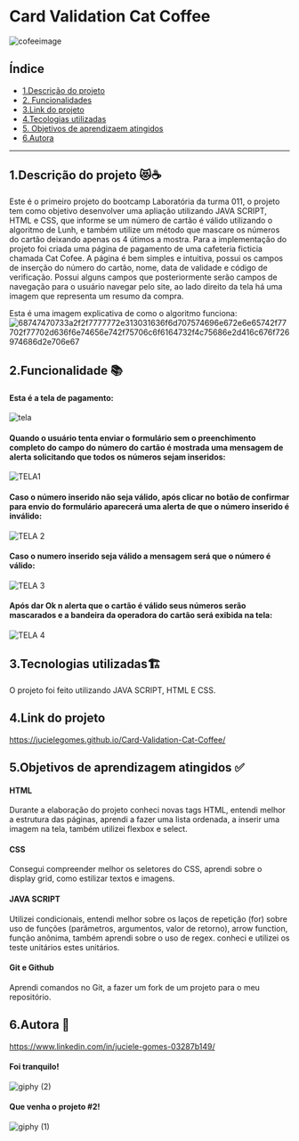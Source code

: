 # Card Validation Cat Coffee

![cofeeimage](https://github.com/JucieleGomes/SAP011-card-validation/assets/127780316/ec4eb19b-c76a-4ceb-9d12-161de9eca604)


## Índice

* [1.Descrição do projeto](1#-Descrição-do-projeto)
* [2. Funcionalidades](2#-Funcionalidades)
* [3.Link do projeto](3#-Link-do-projeto)
* [4.Tecologias utilizadas](4#-Tecnologias-utilizadas)
* [5. Objetivos de aprendizaem atingidos](5#-Objetivos-de-aprendizagem-atingidos)
* [6.Autora](6#-Autora)
  

***




## 1.Descrição do projeto 😻☕

Este é o primeiro projeto do bootcamp Laboratória da turma 011, o projeto tem como
objetivo desenvolver uma apliação utilizando JAVA SCRIPT, HTML e CSS, que informe se 
um número de cartão é válido utilizando o algoritmo de Lunh, e também utilize um
método que mascare os números do cartão deixando apenas os 4 útimos a mostra.
Para a implementação do projeto foi criada uma página de pagamento de uma cafeteria 
ficticia chamada Cat Cofee. A página é bem simples e intuitiva, possui os campos de inserção 
do número do cartão, nome, data de validade e código de verificação. Possui alguns campos 
que posteriormente serão campos de navegação para o usuário navegar pelo site, ao lado direito 
da tela há uma imagem que representa um resumo da compra.

Esta é uma imagem explicativa de como o algoritmo funciona:
![68747470733a2f2f7777772e313031636f6d707574696e672e6e65742f77702f77702d636f6e74656e742f75706c6f6164732f4c75686e2d416c676f726974686d2e706e67](https://github.com/JucieleGomes/SAP011-card-validation/assets/127780316/195fda24-f1cf-4f1b-8b98-f04a6ae87132)




## 2.Funcionalidade 📚
#### Esta é a tela de pagamento:
![tela](https://github.com/JucieleGomes/SAP011-card-validation/assets/127780316/dccc118b-2d67-46b3-a970-b8789b8c9dd2)


#### Quando o usuário tenta enviar o formulário sem o preenchimento completo do campo do número do cartão é mostrada uma mensagem de alerta solicitando que todos os números sejam inseridos:

![TELA1](https://github.com/JucieleGomes/SAP011-card-validation/assets/127780316/8bf526d8-d751-4f15-8579-c74ce945bdbe)

#### Caso o número inserido não seja válido, após clicar no botão de confirmar para envio do formulário aparecerá uma alerta de que o número inserido é inválido:

![TELA 2](https://github.com/JucieleGomes/SAP011-card-validation/assets/127780316/f95c46b8-aa19-4d18-93b0-4ca70bfd2ef8)

#### Caso o numero inserido seja válido a mensagem será que o número é válido:

![TELA 3](https://github.com/JucieleGomes/SAP011-card-validation/assets/127780316/3cc8419f-f8cd-408e-ae54-ddc810df81d7)

#### Após dar Ok n alerta que o cartão é válido seus números serão mascarados e a bandeira da operadora do cartão será exibida na tela:

![TELA 4](https://github.com/JucieleGomes/SAP011-card-validation/assets/127780316/515aadf1-d897-4b1d-95e9-3c65079352df)




## 3.Tecnologias utilizadas🏗️

O projeto foi feito utilizando JAVA SCRIPT, HTML E CSS.


## 4.Link do projeto

https://jucielegomes.github.io/Card-Validation-Cat-Coffee/




## 5.Objetivos de aprendizagem atingidos ✅

#### HTML
Durante a elaboração do projeto conheci novas tags HTML, entendi melhor a estrutura das páginas,
aprendi a fazer uma lista ordenada, a inserir uma imagem na tela, também utilizei flexbox e select.
#### CSS
Consegui compreender melhor os seletores do CSS, aprendi sobre o display grid, como estilizar textos e imagens.
#### JAVA SCRIPT
Utilizei condicionais, entendi melhor sobre  os  laços de repetição (for)
sobre uso de funções (parâmetros, argumentos, valor de retorno), arrow function, função anônima, 
também aprendi sobre o uso de regex.
conheci e utilizei os teste unitários estes unitários.
#### Git e Github
Aprendi comandos no Git, a fazer um fork de um projeto para o meu repositório.



## 6.Autora 💛
https://www.linkedin.com/in/juciele-gomes-03287b149/

#### Foi tranquilo!

![giphy (2)](https://github.com/JucieleGomes/SAP011-card-validation/assets/127780316/9d303bb0-786e-47b1-be04-305cdf0c941b)


#### Que venha o projeto #2! 



 ![giphy (1)](https://github.com/JucieleGomes/SAP011-card-validation/assets/127780316/03ec49af-02e9-4458-88e7-466c2f319d24)

 


